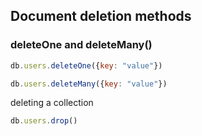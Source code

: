 ## Document deletion methods

### deleteOne and deleteMany()

```js
db.users.deleteOne({key: "value"})
```

```js
db.users.deleteMany({key: "value"})
```

deleting a collection
```js
db.users.drop()
```
